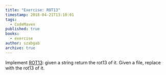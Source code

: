 ```yaml
---
title: "Exercise: ROT13"
timestamp: 2018-04-21T13:10:01
tags:
  - CodeMaven
published: true
books:
  - exercise
author: szabgab
archive: true
---
```



Implement [ROT13](https://en.wikipedia.org/wiki/ROT13): given a string return the rot13 of it. Given a file, replace with the rot13 of it.


